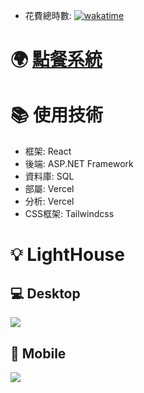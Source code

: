 - 花費總時數: [![wakatime](https://wakatime.com/badge/user/b8addc47-7f5d-4cb6-a922-388b0c6785e9/project/08edcf4d-7789-4102-9145-677662483da0.svg?style=for-the-badge)](https://wakatime.com/@b8addc47-7f5d-4cb6-a922-388b0c6785e9/projects/gecwzapwyr)

# 🌍 [點餐系統](https://order-system-git-main-sao-coding.vercel.app/)
# 📚 使用技術
- 框架: React
- 後端: ASP.NET Framework
- 資料庫: SQL
- 部屬: Vercel
- 分析: Vercel
- CSS框架: Tailwindcss
# 💡 LightHouse
## 💻 Desktop
![](https://upload.cc/i1/2023/06/09/wSrYFc.png)
## 📱 Mobile
![](https://upload.cc/i1/2023/06/09/KGBepb.png)